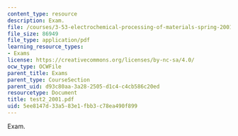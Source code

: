 ```yaml
---
content_type: resource
description: Exam.
file: /courses/3-53-electrochemical-processing-of-materials-spring-2001/5ee8147d33a583e1fbb3c78ea490f899_test2_2001.pdf
file_size: 86949
file_type: application/pdf
learning_resource_types:
- Exams
license: https://creativecommons.org/licenses/by-nc-sa/4.0/
ocw_type: OCWFile
parent_title: Exams
parent_type: CourseSection
parent_uid: d93c80aa-3a28-2505-d1c4-c4cb586c20ed
resourcetype: Document
title: test2_2001.pdf
uid: 5ee8147d-33a5-83e1-fbb3-c78ea490f899
---
```

Exam.